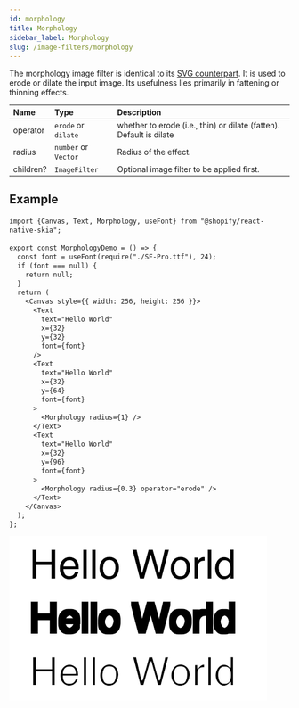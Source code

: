 ```yaml
---
id: morphology
title: Morphology
sidebar_label: Morphology
slug: /image-filters/morphology
---
```


The morphology image filter is identical to its [SVG counterpart](https://developer.mozilla.org/en-US/docs/Web/SVG/Element/feMorphology).
It is used to erode or dilate the input image.
Its usefulness lies primarily in fattening or thinning effects.

| Name      | Type                 |  Description                                                        |
|:----------|:---------------------|:--------------------------------------------------------------------|
| operator  | `erode` or `dilate`  | whether to erode (i.e., thin) or dilate (fatten). Default is dilate |
| radius    | `number` or `Vector` | Radius of the effect.                                               |
| children? | `ImageFilter`        | Optional image filter to be applied first.                          | 

## Example

```tsx twoslash
import {Canvas, Text, Morphology, useFont} from "@shopify/react-native-skia";

export const MorphologyDemo = () => {
  const font = useFont(require("./SF-Pro.ttf"), 24);
  if (font === null) {
    return null;
  }
  return (
    <Canvas style={{ width: 256, height: 256 }}>
      <Text
        text="Hello World"
        x={32}
        y={32}
        font={font}
      />
      <Text
        text="Hello World"
        x={32}
        y={64}
        font={font}
      >
        <Morphology radius={1} />
      </Text>
      <Text
        text="Hello World"
        x={32}
        y={96}
        font={font}
      >
        <Morphology radius={0.3} operator="erode" />
      </Text>
    </Canvas>
  );
};
```

![Morphology Image Filter](./assets/morphology.png)
